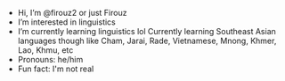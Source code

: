 - Hi, I’m @firouz2 or just Firouz
- I’m interested in linguistics
- I’m currently learning linguistics lol
    Currently learning Southeast Asian languages though like Cham, Jarai, Rade, Vietnamese, Mnong, Khmer, Lao, Khmu, etc
- Pronouns: he/him
- Fun fact: I'm not real 
